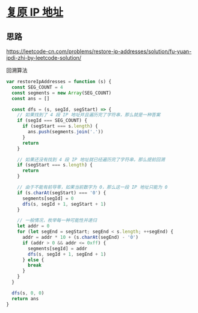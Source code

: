 # [复原 IP 地址](https://leetcode-cn.com/explore/featured/card/bytedance/242/string/1044/)

## 思路

https://leetcode-cn.com/problems/restore-ip-addresses/solution/fu-yuan-ipdi-zhi-by-leetcode-solution/

回溯算法

```js
var restoreIpAddresses = function (s) {
  const SEG_COUNT = 4
  const segments = new Array(SEG_COUNT)
  const ans = []

  const dfs = (s, segId, segStart) => {
    // 如果找到了 4 段 IP 地址并且遍历完了字符串，那么就是一种答案
    if (segId === SEG_COUNT) {
      if (segStart === s.length) {
        ans.push(segments.join('.'))
      }
      return
    }

    // 如果还没有找到 4 段 IP 地址就已经遍历完了字符串，那么提前回溯
    if (segStart === s.length) {
      return
    }

    // 由于不能有前导零，如果当前数字为 0，那么这一段 IP 地址只能为 0
    if (s.charAt(segStart) === '0') {
      segments[segId] = 0
      dfs(s, segId + 1, segStart + 1)
    }

    // 一般情况，枚举每一种可能性并递归
    let addr = 0
    for (let segEnd = segStart; segEnd < s.length; ++segEnd) {
      addr = addr * 10 + (s.charAt(segEnd) - '0')
      if (addr > 0 && addr <= 0xff) {
        segments[segId] = addr
        dfs(s, segId + 1, segEnd + 1)
      } else {
        break
      }
    }
  }

  dfs(s, 0, 0)
  return ans
}
```
